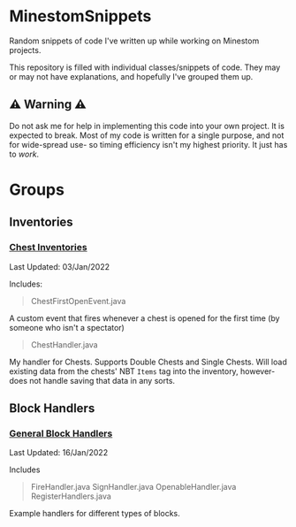 # MinestomSnippets
Random snippets of code I've written up while working on Minestom projects.

This repository is filled with individual classes/snippets of code. They may or may not have explanations, and hopefully I've grouped them up.

## ⚠️ Warning ⚠️
Do not ask me for help in implementing this code into your own project. It is expected to break. Most of my code is written for a single purpose, and not for wide-spread use- so timing efficiency isn't my highest priority. It just has to *work*.


# Groups

## Inventories
### [Chest Inventories](/Inventories/Chest%20Inventories/)
Last Updated: 03/Jan/2022

Includes:
> ChestFirstOpenEvent.java

A custom event that fires whenever a chest is opened for the first time (by someone who isn't a spectator)

> ChestHandler.java

My handler for Chests. Supports Double Chests and Single Chests. Will load existing data from the chests' NBT `Items` tag into the inventory, however- does not handle saving that data in any sorts. 


## Block Handlers

### [General Block Handlers](/Block%20Handlers/)
Last Updated: 16/Jan/2022

Includes
> FireHandler.java
> SignHandler.java
> OpenableHandler.java
> RegisterHandlers.java

Example handlers for different types of blocks.